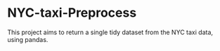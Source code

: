 # NYC-taxi-Preprocess
This project aims to return a single tidy dataset from the NYC taxi data, using pandas.
